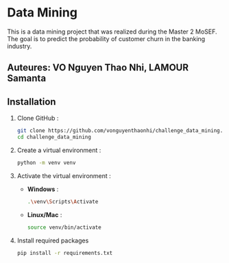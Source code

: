 # Data Mining
This is a data mining project that was realized during the Master 2 MoSEF. The goal is to predict the probability of customer churn in the banking industry.

## Auteures: VO Nguyen Thao Nhi, LAMOUR Samanta 

## Installation
1. Clone GitHub :

    ```bash
    git clone https://github.com/vonguyenthaonhi/challenge_data_mining.git
    cd challenge_data_mining
    ```

2. Create a virtual environment :

    ```bash
    python -m venv venv
    ```

3. Activate the virtual environment :

    - **Windows** :

        ```bash
        .\venv\Scripts\Activate
        ```

    - **Linux/Mac** :

        ```bash
        source venv/bin/activate
        ```

4. Install required packages

    ```bash
    pip install -r requirements.txt
    ```
